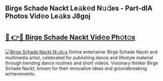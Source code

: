 ## Birge Schade Nackt Le𝚊k𝚎d N𝚞𝚍es - Part-dIA Photos Vid𝚎o Le𝚊ks J8goj

# <h2><a href="http://fb79b7x.evod.top/?m=Birge+Schade+Nackt">🔗 👉🔴 Birge Schade Nackt Vid𝚎o Ph𝚘t𝚘s</a></h2>

[![Birge Schade Nackt N𝚞d𝚎s](https://i.imgur.com/8V9OHl7.gif)](http://fb79b7x.evod.top/?m=Birge+Schade+Nackt)
Online entertainer Birge Schade Nackt and multimedia artist, celebrated for publishing dance and lifestyle material through trending dance routines and short videos. Visionary thinker Birge Schade Nackt, known for their innovative ideas and groundbreaking achievements. 
